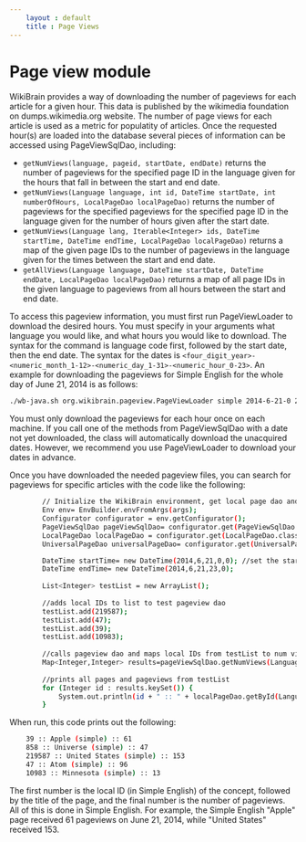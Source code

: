```yaml
---
    layout : default
    title : Page Views
---
```


# Page view module       
WikiBrain provides a way of downloading the number of pageviews for each article for a given hour. This data is published by the wikimedia foundation on dumps.wikimedia.org website. The number of page views for each article is used as a metric for populatity of articles. Once the requested hour(s) are loaded into the database several pieces of information can be accessed using PageViewSqlDao, including:

* `getNumViews(language, pageid, startDate, endDate)` returns the number of pageviews for the specified page ID in the language given for the hours that fall in between the start and end date.
* `getNumViews(Language language, int id, DateTime startDate, int numberOfHours, LocalPageDao localPageDao)` returns the number of pageviews for the specified pageviews for the specified page ID in the language given for the number of hours given after the start date.
* `getNumViews(Language lang, Iterable<Integer> ids, DateTime startTime, DateTime endTime, LocalPageDao localPageDao)` returns a map of the given page IDs to the number of pageviews in the language given for the times between the start and end date.
* `getAllViews(Language language, DateTime startDate, DateTime endDate, LocalPageDao localPageDao)` returns a map of all page IDs in the given language to pageviews from all hours between the start and end date.

To access this pageview information, you must first run PageViewLoader to download the desired hours. You must specify in your arguments what language you would like, and what hours you would like to download. The syntax for the command is language code first, followed by the start date, then the end date. The syntax for the dates is `<four_digit_year>-<numeric_month_1-12>-<numeric_day_1-31>-<numeric_hour_0-23>`. An example for downloading the pageviews for Simple English for the whole day of June 21, 2014 is as follows:

```bash
./wb-java.sh org.wikibrain.pageview.PageViewLoader simple 2014-6-21-0 2014-6-21-23
```
You must only download the pageviews for each hour once on each machine. If you call one of the methods from PageViewSqlDao with a date not yet downloaded, the class will automatically download the unacquired dates. However, we recommend you use PageViewLoader to download your dates in advance.

Once you have downloaded the needed pageview files, you can search for pageviews for specific articles with the code like the following:

```bash
        // Initialize the WikiBrain environment, get local page dao and pageview dao
        Env env= EnvBuilder.envFromArgs(args);
        Configurator configurator = env.getConfigurator();
        PageViewSqlDao pageViewSqlDao= configurator.get(PageViewSqlDao.class);
        LocalPageDao localPageDao = configurator.get(LocalPageDao.class);
        UniversalPageDao universalPageDao= configurator.get(UniversalPageDao.class);

        DateTime startTime= new DateTime(2014,6,21,0,0); //set the start date to year, month,day, hour, min
        DateTime endTime= new DateTime(2014,6,21,23,0);
            
        List<Integer> testList = new ArrayList();
        
        //adds local IDs to list to test pageview dao
        testList.add(219587);
        testList.add(47);
        testList.add(39);
        testList.add(10983);
        
        //calls pageview dao and maps local IDs from testList to num views
        Map<Integer,Integer> results=pageViewSqlDao.getNumViews(Language.SIMPLE,testList,startTime,endTime,localPageDao);
        
        //prints all pages and pageviews from testList
        for (Integer id : results.keySet()) {
            System.out.println(id + " :: " + localPageDao.getById(Language.SIMPLE, id).getTitle().toString() + " :: " + results.get(id));
        }
```

When run, this code prints out the following:

```bash
    39 :: Apple (simple) :: 61
    858 :: Universe (simple) :: 47
    219587 :: United States (simple) :: 153
    47 :: Atom (simple) :: 96
    10983 :: Minnesota (simple) :: 13
```

The first number is the local ID (in Simple English) of the concept, followed by the title of the page, and the final number is the number of pageviews. All of this is done in Simple English. For example, the Simple English "Apple" page received 61 pageviews on June 21, 2014, while "United States" received 153.
